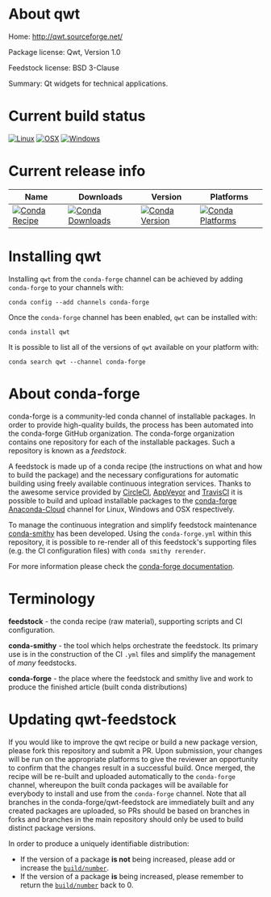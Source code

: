 About qwt
=========

Home: http://qwt.sourceforge.net/

Package license: Qwt, Version 1.0

Feedstock license: BSD 3-Clause

Summary: Qt widgets for technical applications.



Current build status
====================

[![Linux](https://img.shields.io/circleci/project/github/conda-forge/qwt-feedstock/master.svg?label=Linux)](https://circleci.com/gh/conda-forge/qwt-feedstock)
[![OSX](https://img.shields.io/travis/conda-forge/qwt-feedstock/master.svg?label=macOS)](https://travis-ci.org/conda-forge/qwt-feedstock)
[![Windows](https://img.shields.io/appveyor/ci/conda-forge/qwt-feedstock/master.svg?label=Windows)](https://ci.appveyor.com/project/conda-forge/qwt-feedstock/branch/master)

Current release info
====================

| Name | Downloads | Version | Platforms |
| --- | --- | --- | --- |
| [![Conda Recipe](https://img.shields.io/badge/recipe-qwt-green.svg)](https://anaconda.org/conda-forge/qwt) | [![Conda Downloads](https://img.shields.io/conda/dn/conda-forge/qwt.svg)](https://anaconda.org/conda-forge/qwt) | [![Conda Version](https://img.shields.io/conda/vn/conda-forge/qwt.svg)](https://anaconda.org/conda-forge/qwt) | [![Conda Platforms](https://img.shields.io/conda/pn/conda-forge/qwt.svg)](https://anaconda.org/conda-forge/qwt) |

Installing qwt
==============

Installing `qwt` from the `conda-forge` channel can be achieved by adding `conda-forge` to your channels with:

```
conda config --add channels conda-forge
```

Once the `conda-forge` channel has been enabled, `qwt` can be installed with:

```
conda install qwt
```

It is possible to list all of the versions of `qwt` available on your platform with:

```
conda search qwt --channel conda-forge
```


About conda-forge
=================

conda-forge is a community-led conda channel of installable packages.
In order to provide high-quality builds, the process has been automated into the
conda-forge GitHub organization. The conda-forge organization contains one repository
for each of the installable packages. Such a repository is known as a *feedstock*.

A feedstock is made up of a conda recipe (the instructions on what and how to build
the package) and the necessary configurations for automatic building using freely
available continuous integration services. Thanks to the awesome service provided by
[CircleCI](https://circleci.com/), [AppVeyor](https://www.appveyor.com/)
and [TravisCI](https://travis-ci.org/) it is possible to build and upload installable
packages to the [conda-forge](https://anaconda.org/conda-forge)
[Anaconda-Cloud](https://anaconda.org/) channel for Linux, Windows and OSX respectively.

To manage the continuous integration and simplify feedstock maintenance
[conda-smithy](https://github.com/conda-forge/conda-smithy) has been developed.
Using the ``conda-forge.yml`` within this repository, it is possible to re-render all of
this feedstock's supporting files (e.g. the CI configuration files) with ``conda smithy rerender``.

For more information please check the [conda-forge documentation](https://conda-forge.org/docs/).

Terminology
===========

**feedstock** - the conda recipe (raw material), supporting scripts and CI configuration.

**conda-smithy** - the tool which helps orchestrate the feedstock.
                   Its primary use is in the construction of the CI ``.yml`` files
                   and simplify the management of *many* feedstocks.

**conda-forge** - the place where the feedstock and smithy live and work to
                  produce the finished article (built conda distributions)


Updating qwt-feedstock
======================

If you would like to improve the qwt recipe or build a new
package version, please fork this repository and submit a PR. Upon submission,
your changes will be run on the appropriate platforms to give the reviewer an
opportunity to confirm that the changes result in a successful build. Once
merged, the recipe will be re-built and uploaded automatically to the
`conda-forge` channel, whereupon the built conda packages will be available for
everybody to install and use from the `conda-forge` channel.
Note that all branches in the conda-forge/qwt-feedstock are
immediately built and any created packages are uploaded, so PRs should be based
on branches in forks and branches in the main repository should only be used to
build distinct package versions.

In order to produce a uniquely identifiable distribution:
 * If the version of a package **is not** being increased, please add or increase
   the [``build/number``](https://conda.io/docs/user-guide/tasks/build-packages/define-metadata.html#build-number-and-string).
 * If the version of a package **is** being increased, please remember to return
   the [``build/number``](https://conda.io/docs/user-guide/tasks/build-packages/define-metadata.html#build-number-and-string)
   back to 0.
